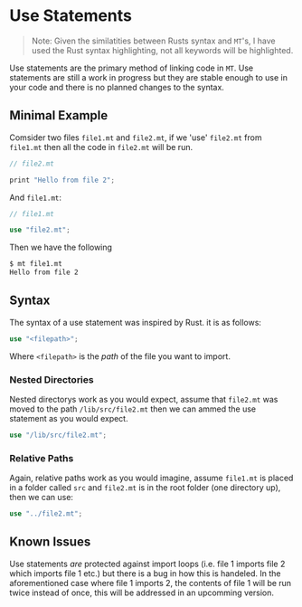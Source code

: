 # Use Statements

> Note: Given the similatities between Rusts syntax and `MT`'s, I have used the Rust syntax highlighting, not all keywords will be highlighted.

Use statements are the primary method of linking code in `MT`. Use statements are still a work in progress but they are stable enough to use in your code and there is no planned changes to the syntax.

Minimal Example
---------------
Comsider two files `file1.mt` and `file2.mt`, if we 'use' `file2.mt` from `file1.mt` then all the code in `file2.mt` will be run.

```rust
// file2.mt

print "Hello from file 2";
```

And `file1.mt`:

```rust
// file1.mt

use "file2.mt";
```

Then we have the following


```sh
$ mt file1.mt
Hello from file 2
```

Syntax
------

The syntax of a use statement was inspired by Rust. it is as follows:
```rust
use "<filepath>";
```

Where `<filepath>` is the *path* of the file you want to import.

### Nested Directories

Nested directorys work as you would expect, assume that `file2.mt` was moved to the path `/lib/src/file2.mt` then we can ammed the use statement as you would expect.

```rust
use "/lib/src/file2.mt";
```


### Relative Paths

Again, relative paths work as you would imagine, assume `file1.mt` is placed in a folder called `src` and `file2.mt` is in the root folder (one directory up), then we can use:

```rust
use "../file2.mt";
```


## Known Issues

Use statements *are* protected against import loops (i.e. file 1 imports file 2 which imports file 1 etc.) but there is a bug in how this is handeled. In the aforementioned case where file 1 imports 2, the contents of file 1 will be run twice instead of once, this will be addressed in an upcomming version.
